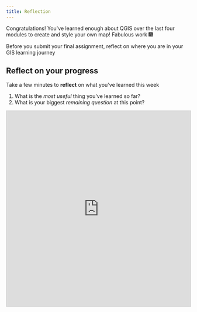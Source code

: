 ```yaml
---
title: Reflection 
---
```


Congratulations!  You've learned enough about QGIS over the last four modules to create and style your own map!  Fabulous work :fireworks:

Before you submit your final assignment, reflect on where you are in your GIS learning journey 

## Reflect on your progress

Take a few minutes to **reflect** on what you've learned this week
1. What is the *most useful* thing you've learned so far?
2. What is your biggest *remaining question* at this point?

<iframe class="airtable-embed" src="https://airtable.com/embed/shreb8tjOPTFYaixh?backgroundColor=green" frameborder="0" onmousewheel="" width="100%" height="533" style="background: transparent; border: 1px solid #ccc;"></iframe>